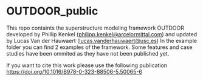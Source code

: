 # OUTDOOR_public
This repo containts the superstructure modeling framework OUTDOOR developed by Phillip Kenkel (philipp.kenkel@arcelormittal.com) and updated by Lucas Van der Hauwaert (lucas.vanderhauwaert@usc.es)
In the example folder you can find 2 examples of the framework. Some features and case studies have been ommited as they have not been published yet. 

If you want to cite this work please use the following publication https://doi.org/10.1016/B978-0-323-88506-5.50065-6 


